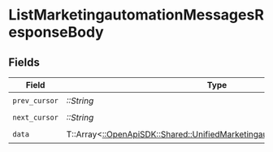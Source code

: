 # ListMarketingautomationMessagesResponseBody


## Fields

| Field                                                                                                                                     | Type                                                                                                                                      | Required                                                                                                                                  | Description                                                                                                                               |
| ----------------------------------------------------------------------------------------------------------------------------------------- | ----------------------------------------------------------------------------------------------------------------------------------------- | ----------------------------------------------------------------------------------------------------------------------------------------- | ----------------------------------------------------------------------------------------------------------------------------------------- |
| `prev_cursor`                                                                                                                             | *::String*                                                                                                                                | :heavy_check_mark:                                                                                                                        | N/A                                                                                                                                       |
| `next_cursor`                                                                                                                             | *::String*                                                                                                                                | :heavy_check_mark:                                                                                                                        | N/A                                                                                                                                       |
| `data`                                                                                                                                    | T::Array<[::OpenApiSDK::Shared::UnifiedMarketingautomationMessageOutput](../../models/shared/unifiedmarketingautomationmessageoutput.md)> | :heavy_check_mark:                                                                                                                        | N/A                                                                                                                                       |